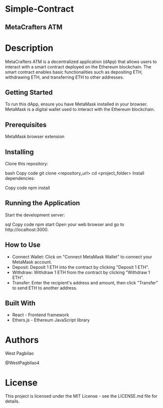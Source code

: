 # Simple-Contract
## MetaCrafters ATM
# Description
MetaCrafters ATM is a decentralized application (dApp) that allows users to interact with a smart contract deployed on the Ethereum blockchain. The smart contract enables basic functionalities such as depositing ETH, withdrawing ETH, and transferring ETH to other addresses.

## Getting Started
To run this dApp, ensure you have MetaMask installed in your browser. MetaMask is a digital wallet used to interact with the Ethereum blockchain.

## Prerequisites
MetaMask browser extension
## Installing
Clone this repository:

bash
Copy code
git clone <repository_url>
cd <project_folder>
Install dependencies:

Copy code
npm install
## Running the Application
Start the development server:

sql
Copy code
npm start
Open your web browser and go to http://localhost:3000.

## How to Use
- Connect Wallet: Click on "Connect MetaMask Wallet" to connect your MetaMask account.
- Deposit: Deposit 1 ETH into the contract by clicking "Deposit 1 ETH".
- Withdraw: Withdraw 1 ETH from the contract by clicking "Withdraw 1 ETH".
- Transfer: Enter the recipient's address and amount, then click "Transfer" to send ETH to another address.
## Built With
- React - Frontend framework
- Ethers.js - Ethereum JavaScript library
# Authors
West Pagbilao

@WestPagbilao4

# License
This project is licensed under the MIT License - see the LICENSE.md file for details.

